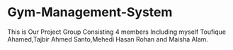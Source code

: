 # Gym-Management-System
This is Our Project Group Consisting 4 members Including myself Toufique Ahamed,Tajbir Ahmed Santo,Mehedi Hasan Rohan and Maisha Alam.
